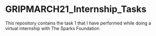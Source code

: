 # GRIPMARCH21_Internship_Tasks
This repository contains the task 1 that I have performed while doing a virtual internship with The Sparks Foundation
